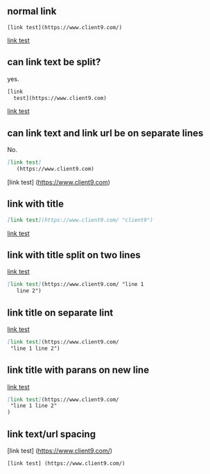 
## normal link

```
[link test](https://www.client9.com/)
```

[link test](https://www.client9.com/)

## can link text be split?

yes.

```markdown
[link 
  test](https://www.client9.com)
```

[link 
  test](https://www.client9.com)

## can link text and link url be on separate lines

No.

```markdown
[link test]
   (https://www.client9.com)
```

[link test]
   (https://www.client9.com)

## link with title

```markdown
[link test](https://www.client9.com/ "client9")
```

[link test](https://www.client9.com/ "client9")

## link with title split on two lines

[link test](https://www.client9.com/ "line 1
   line 2")

```markdown
[link test](https://www.client9.com/ "line 1
   line 2")
```

## link title on separate lint

[link test](https://www.client9.com/ 
 "line 1 line 2")

```markdown
[link test](https://www.client9.com/
 "line 1 line 2")
```

## link title  with parans on new line

[link test](https://www.client9.com/ 
 "line 1 line 2"
)

```markdown
[link test](https://www.client9.com/
 "line 1 line 2"
)
```

## link text/url spacing

[link test] (https://www.client9.com/)

```
[link test] (https://www.client9.com/)
```	
